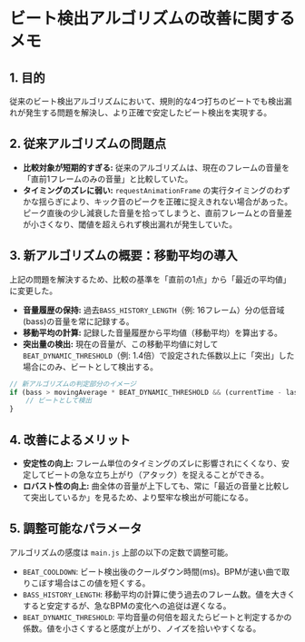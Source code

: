 # ビート検出アルゴリズムの改善に関するメモ

## 1. 目的

従来のビート検出アルゴリズムにおいて、規則的な4つ打ちのビートでも検出漏れが発生する問題を解決し、より正確で安定したビート検出を実現する。

## 2. 従来アルゴリズムの問題点

*   **比較対象が短期的すぎる:** 従来のアルゴリズムは、現在のフレームの音量を「直前1フレームのみの音量」と比較していた。
*   **タイミングのズレに弱い:** `requestAnimationFrame` の実行タイミングのわずかな揺らぎにより、キック音のピークを正確に捉えきれない場合があった。ピーク直後の少し減衰した音量を拾ってしまうと、直前フレームとの音量差が小さくなり、閾値を超えられず検出漏れが発生していた。

## 3. 新アルゴリズムの概要：移動平均の導入

上記の問題を解決するため、比較の基準を「直前の1点」から「最近の平均値」に変更した。

*   **音量履歴の保持:** 過去`BASS_HISTORY_LENGTH`（例: 16フレーム）分の低音域(bass)の音量を常に記録する。
*   **移動平均の計算:** 記録した音量履歴から平均値（移動平均）を算出する。
*   **突出量の検出:** 現在の音量が、この移動平均値に対して`BEAT_DYNAMIC_THRESHOLD`（例: 1.4倍）で設定された係数以上に「突出」した場合にのみ、ビートとして検出する。

```javascript
// 新アルゴリズムの判定部分のイメージ
if (bass > movingAverage * BEAT_DYNAMIC_THRESHOLD && (currentTime - lastBeatTime) > BEAT_COOLDOWN) {
    // ビートとして検出
}
```

## 4. 改善によるメリット

*   **安定性の向上:** フレーム単位のタイミングのズレに影響されにくくなり、安定してビートの急な立ち上がり（アタック）を捉えることができる。
*   **ロバスト性の向上:** 曲全体の音量が上下しても、常に「最近の音量と比較して突出しているか」を見るため、より堅牢な検出が可能になる。

## 5. 調整可能なパラメータ

アルゴリズムの感度は `main.js` 上部の以下の定数で調整可能。

*   `BEAT_COOLDOWN`: ビート検出後のクールダウン時間(ms)。BPMが速い曲で取りこぼす場合はこの値を短くする。
*   `BASS_HISTORY_LENGTH`: 移動平均の計算に使う過去のフレーム数。値を大きくすると安定するが、急なBPMの変化への追従は遅くなる。
*   `BEAT_DYNAMIC_THRESHOLD`: 平均音量の何倍を超えたらビートと判定するかの係数。値を小さくすると感度が上がり、ノイズを拾いやすくなる。
